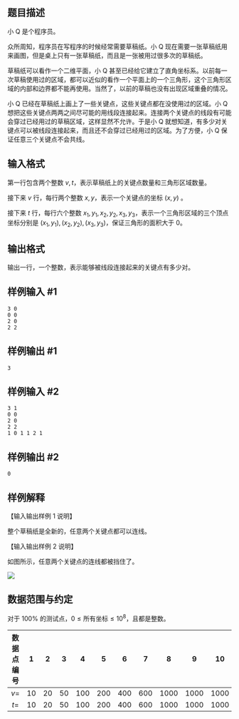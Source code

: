 ## 题目描述

小 Q 是个程序员。

众所周知，程序员在写程序的时候经常需要草稿纸。小 Q 现在需要一张草稿纸用来画图，但是桌上只有一张草稿纸，而且是一张被用过很多次的草稿纸。

草稿纸可以看作一个二维平面，小 Q 甚至已经给它建立了直角坐标系。以前每一次草稿使用过的区域，都可以近似的看作一个平面上的一个三角形，这个三角形区域的内部和边界都不能再使用。当然了，以前的草稿也没有出现区域重叠的情况。

小 Q 已经在草稿纸上画上了一些关键点，这些关键点都在没使用过的区域。小 Q 想把这些关键点两两之间尽可能的用线段连接起来。连接两个关键点的线段有可能会穿过已经用过的草稿区域，这样显然不允许。于是小 Q 就想知道，有多少对关键点可以被线段连接起来，而且还不会穿过已经用过的区域。为了方便，小 Q 保证任意三个关键点不会共线。

## 输入格式

第一行包含两个整数 $v,t$，表示草稿纸上的关键点数量和三角形区域数量。

接下来 $v$ 行，每行两个整数 $x, y$，表示一个关键点的坐标 $(x,y)$ 。

接下来 $t$ 行，每行六个整数 $x_1,y_1,x_2,y_2,x_3,y_3$，表示一个三角形区域的三个顶点坐标分别是  $(x_1,y_1),(x_2,y_2),(x_3,y_3)$，保证三角形的面积大于 $0$。

## 输出格式

输出一行，一个整数，表示能够被线段连接起来的关键点有多少对。

## 样例输入 #1

```plain
3 0
0 0
2 0
2 2
```

## 样例输出 #1

```plain
3
```

## 样例输入 #2

```plain
3 1
0 0
2 0
2 2
1 0 1 1 2 1
```

## 样例输出 #2

```plain
0
```

## 样例解释

【输入输出样例 1 说明】

整个草稿纸是全新的，任意两个关键点都可以连线。

【输入输出样例 2 说明】

如图所示，任意两个关键点的连线都被挡住了。

![](https://cdn.luogu.com.cn/upload/pic/5011.png)

## 数据范围与约定

对于 $100\%$ 的测试点，$0 \le \text{所有坐标} \le 10^8$，且都是整数。

| 数据点编号 |  1   | 2    | 3    | 4     | 5     | 6     | 7     | 8      | 9      | 10     |
| :--------: | :--: | ---- | ---- | ----- | ----- | ----- | ----- | ------ | ------ | ------ |
|    $v=$    | $10$ | $20$ | $50$ | $100$ | $200$ | $400$ | $600$ | $1000$ | $1000$ | $1000$ |
|    $t=$    | $10$ | $20$ | $50$ | $100$ | $200$ | $400$ | $600$ | $1000$ | $1000$ | $1000$ |

